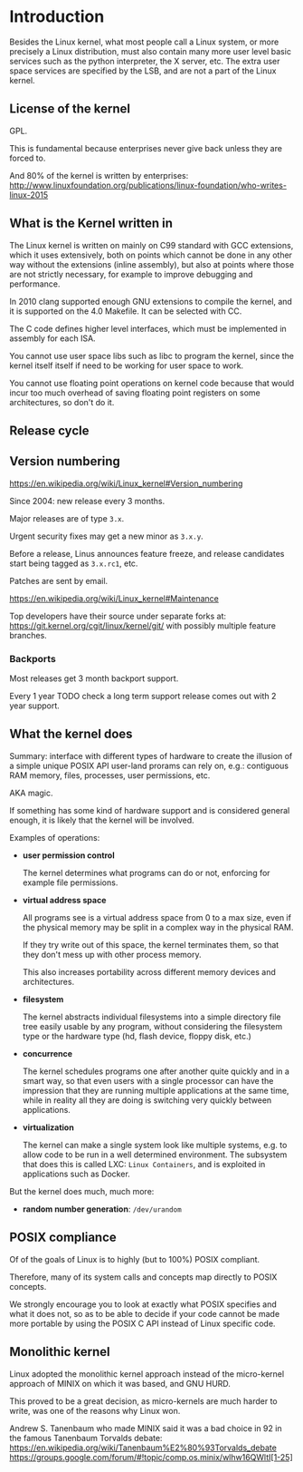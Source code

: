 # Introduction

Besides the Linux kernel, what most people call a Linux system, or more precisely a Linux distribution, must also contain many more user level basic services such as the python interpreter, the X server, etc. The extra user space services are specified by the LSB, and are not a part of the Linux kernel.

## License of the kernel

GPL.

This is fundamental because enterprises never give back unless they are forced to.

And 80% of the kernel is written by enterprises: <http://www.linuxfoundation.org/publications/linux-foundation/who-writes-linux-2015>

## What is the Kernel written in

The Linux kernel is written on mainly on C99 standard with GCC extensions, which it uses extensively, both on points which cannot be done in any other way without the extensions (inline assembly), but also at points where those are not strictly necessary, for example to improve debugging and performance.

In 2010 clang supported enough GNU extensions to compile the kernel, and it is supported on the 4.0 Makefile. It can be selected with CC.

The C code defines higher level interfaces, which must be implemented in assembly for each ISA.

You cannot use user space libs such as libc to program the kernel, since the kernel itself itself if need to be working for user space to work.

You cannot use floating point operations on kernel code because that would incur too much overhead of saving floating point registers on some architectures, so don't do it.

## Release cycle

## Version numbering

<https://en.wikipedia.org/wiki/Linux_kernel#Version_numbering>

Since 2004: new release every 3 months.

Major releases are of type `3.x`.

Urgent security fixes may get a new minor as `3.x.y`.

Before a release, Linus announces feature freeze, and release candidates start being tagged as `3.x.rc1`, etc.

Patches are sent by email.

<https://en.wikipedia.org/wiki/Linux_kernel#Maintenance>

Top developers have their source under separate forks at: <https://git.kernel.org/cgit/linux/kernel/git/> with possibly multiple feature branches.

### Backports

Most releases get 3 month backport support.

Every 1 year TODO check a long term support release comes out with 2 year support.

## What the kernel does

Summary: interface with different types of hardware to create the illusion of a simple unique POSIX API user-land prorams can rely on, e.g.: contiguous RAM memory, files, processes, user permissions, etc.

AKA magic.

If something has some kind of hardware support and is considered general enough, it is likely that the kernel will be involved.

Examples of operations:

-   **user permission control**

    The kernel determines what programs can do or not, enforcing for example file permissions.

-   **virtual address space**

    All programs see is a virtual address space from 0 to a max size, even if the physical memory may be split in a complex way in the physical RAM.

    If they try write out of this space, the kernel terminates them, so that they don't mess up with other process memory.

    This also increases portability across different memory devices and architectures.

-   **filesystem**

     The kernel abstracts individual filesystems into a simple directory file tree easily usable by any program, without considering the filesystem type or the hardware type (hd, flash device, floppy disk, etc.)

-   **concurrence**

    The kernel schedules programs one after another quite quickly and in a smart way, so that even users with a single processor can have the impression that they are running multiple applications at the same time, while in reality all they are doing is switching very quickly between applications.

-   **virtualization**

    The kernel can make a single system look like multiple systems, e.g. to allow code to be run in a well determined environment. The subsystem that does this is called LXC: `Linux Containers`, and is exploited in applications such as Docker.

But the kernel does much, much more:

-   **random number generation**: `/dev/urandom`

## POSIX compliance

Of of the goals of Linux is to highly (but to 100%) POSIX compliant.

Therefore, many of its system calls and concepts map directly to POSIX concepts.

We strongly encourage you to look at exactly what POSIX specifies and what it does not, so as to be able to decide if your code cannot be made more portable by using the POSIX C API instead of Linux specific code.

## Monolithic kernel

Linux adopted the monolithic kernel approach instead of the micro-kernel approach of MINIX on which it was based, and GNU HURD.

This proved to be a great decision, as micro-kernels are much harder to write, was one of the reasons why Linux won.

Andrew S. Tanenbaum who made MINIX said it was a bad choice in 92 in the famous Tanenbaum Torvalds debate: <https://en.wikipedia.org/wiki/Tanenbaum%E2%80%93Torvalds_debate> <https://groups.google.com/forum/#!topic/comp.os.minix/wlhw16QWltI[1-25]>
